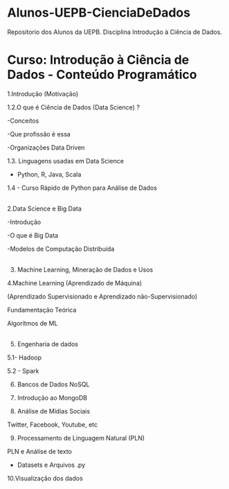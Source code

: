 # Alunos-UEPB-CienciaDeDados
Repositorio dos Alunos da UEPB. Disciplina Introdução à Ciência de Dados.

# Curso: Introdução à Ciência de Dados - Conteúdo Programático

1.Introdução (Motivação) <br />

1.2.O que é Ciência de Dados (Data Science) ? <br />

-Conceitos <br />

-Que profissão é essa <br />

-Organizações Data Driven <br />

1.3. Linguagens usadas em Data Science <br />

- Python, R, Java, Scala <br />

1.4 - Curso Rápido de Python para Análise de Dados <br /> <br />


2.Data Science e Big Data <br />

-Introdução <br />

-O que é Big Data <br />

-Modelos de Computação Distribuída <br /><br />



3. Machine Learning, Mineração de Dados e Usos<br />


4.Machine Learning (Aprendizado de Máquina) <br />

(Aprendizado Supervisionado e Aprendizado não-Supervisionado) <br />

Fundamentação Teórica <br />

Algorítmos de ML <br /> <br />


5.  Engenharia de dados <br />

5.1- Hadoop <br />

5.2 - Spark <br />



6. Bancos de Dados NoSQL <br />


7. Introdução ao MongoDB <br />


8. Análise de Mídias Sociais <br />

Twitter, Facebook, Youtube, etc <br />


9. Processamento de Linguagem Natural (PLN) <br />

PLN e Análise de texto <br />

- Datasets e Arquivos .py <br />

10.Visualização dos dados <br />
